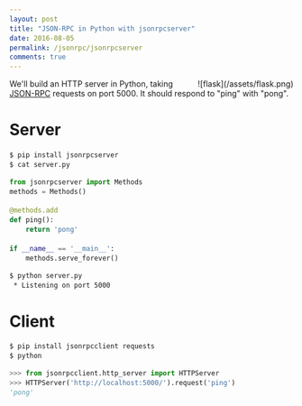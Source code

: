 ```yaml
---
layout: post
title: "JSON-RPC in Python with jsonrpcserver"
date: 2016-08-05
permalink: /jsonrpc/jsonrpcserver
comments: true
---
```

<div style="float: right" markdown="1">
![flask](/assets/flask.png)
</div>

We'll build an HTTP server in Python, taking
[JSON-RPC](http://www.jsonrpc.org/) requests on port 5000. It should respond to
"ping" with "pong".

Server
======

```sh
$ pip install jsonrpcserver
$ cat server.py
```
```python
from jsonrpcserver import Methods
methods = Methods()

@methods.add
def ping():
    return 'pong'

if __name__ == '__main__':
    methods.serve_forever()
```
```sh
$ python server.py
 * Listening on port 5000
```

Client
======

```sh
$ pip install jsonrpcclient requests
$ python
```
```python
>>> from jsonrpcclient.http_server import HTTPServer
>>> HTTPServer('http://localhost:5000/').request('ping')
'pong'
```

